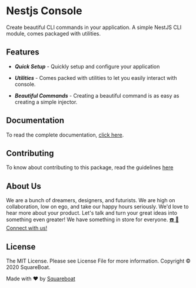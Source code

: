 # Nestjs Console

Create beautiful CLI commands in your application. A simple NestJS CLI module, comes packaged with utilities.

## Features

- *__Quick Setup__* - Quickly setup and configure your application

- *__Utilities__* - Comes packed with utilities to let you easily interact with console.
  
- *__Beautiful Commands__* - Creating a beautiful command is as easy as creating a simple injector.

## Documentation

To read the complete documentation, [click here](https://squareboat.com/open-source/nest-console/).

## Contributing

To know about contributing to this package, read the guidelines [here](./CONTRIBUTING.md)

## About Us

We are a bunch of dreamers, designers, and futurists. We are high on collaboration, low on ego, and take our happy hours seriously. We'd love to hear more about your product. Let's talk and turn your great ideas into something even greater! We have something in store for everyone. [☎️ 📧 Connect with us!](https://squareboat.com/contact)

## License

The MIT License. Please see License File for more information. Copyright © 2020 SquareBoat.

Made with ❤️ by [Squareboat](https://squareboat.com)
